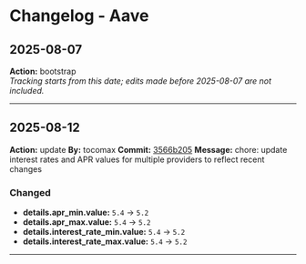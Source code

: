 # Changelog - Aave

## 2025-08-07
**Action:** bootstrap  
*Tracking starts from this date; edits made before 2025-08-07 are not included.*

---
## 2025-08-12
**Action:** update
**By:** tocomax
**Commit:** [3566b205](https://github.com/your-repo/commit/3566b205)
**Message:** chore: update interest rates and APR values for multiple providers to reflect recent changes

### Changed
- **details.apr_min.value:** `5.4` → `5.2`
- **details.apr_max.value:** `5.4` → `5.2`
- **details.interest_rate_min.value:** `5.4` → `5.2`
- **details.interest_rate_max.value:** `5.4` → `5.2`

---

